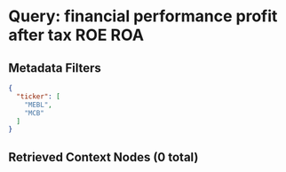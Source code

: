# Query: financial performance profit after tax ROE ROA

## Metadata Filters
```json
{
  "ticker": [
    "MEBL",
    "MCB"
  ]
}
```

## Retrieved Context Nodes (0 total)

